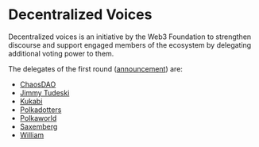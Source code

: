# Decentralized Voices

Decentralized voices is an initiative by the Web3 Foundation to strengthen discourse and support engaged members of the ecosystem by delegating additional voting power to them.

The delegates of the first round ([announcement](https://medium.com/web3foundation/decentralized-voices-round-1-candidates-announced-23d9a800b260)) are:
- [ChaosDAO](/voter_committees/chaosdao)
- [Jimmy Tudeski](/voter_committees/jimmy_tudeski)
- [Kukabi](/voter_committees/kukabi)
- [Polkadotters](/voter_committees/polkadotters)
- [Polkaworld](/voter_committees/polkaworld)
- [Saxemberg](/voter_committees/saxemberg)
- [William](/voter_committees/william)